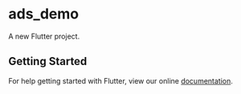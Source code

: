 # ads_demo

A new Flutter project.

## Getting Started

For help getting started with Flutter, view our online
[documentation](https://flutter.io/).
